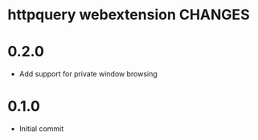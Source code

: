 # httpquery webextension CHANGES

# 0.2.0

- Add support for private window browsing

# 0.1.0

- Initial commit
